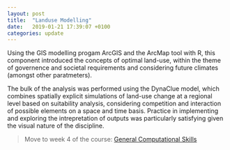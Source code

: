 ```yaml
---
layout: post
title:  "Landuse Modelling"
date:   2019-01-21 17:39:07 +0100
categories: update
---
```

Using the GIS modelling progam ArcGIS and the ArcMap tool with R, this component introduced the concepts of optimal land-use, within the theme of governence and societal requirements and considering future climates (amongst other paratmeters).

The bulk of the analysis was performed using the DynaClue model, which combines spatially explicit simulations of land-use change at a regional level based on suitability analysis, considering competition and interaction of possible elements on a space and time basis.  Practice in implementing and exploring the intrepretation of outputs was particularly satisfying given the visual nature of the discipline.


>Move to week 4 of the course: [General Computational Skills](http://localhost:4000/update/2019/01/28/Gen-Comp-Skills.html)
